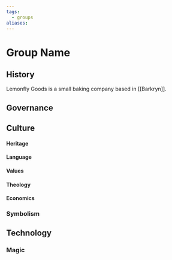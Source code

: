 ```yaml
---
tags:
  - groups
aliases:
---
```


# Group Name
## History
Lemonfly Goods is a small baking company based in [[Barkryn]].

## Governance
## Culture
#### Heritage
#### Language
#### Values
#### Theology
#### Economics
### Symbolism
## Technology
### Magic